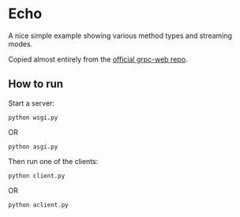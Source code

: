 # Echo

A nice simple example showing various method types and streaming modes.

Copied almost entirely from the
[official grpc-web repo](https://github.com/grpc/grpc-web/blob/92aa9f8fc8e7af4aadede52ea075dd5790a63b62/net/grpc/gateway/examples/echo/echo.proto).

## How to run

Start a server:

```
python wsgi.py
```

OR

```
python asgi.py
```

Then run one of the clients:

```
python client.py
```

OR

```
python aclient.py
```
